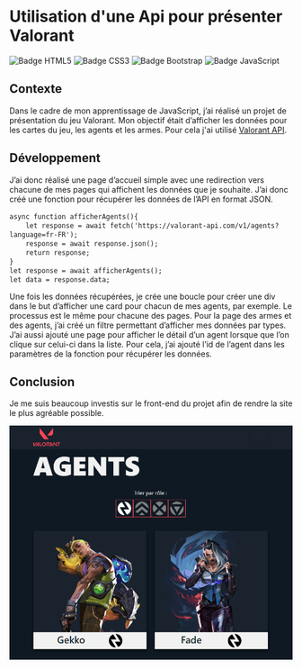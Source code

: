 # Utilisation d'une Api pour présenter Valorant

![Badge HTML5](https://img.shields.io/badge/HTML5-E34F26?style=for-the-badge&logo=html5&logoColor=white>)
![Badge CSS3](<https://img.shields.io/badge/CSS3-1572B6?style=for-the-badge&logo=css3&logoColor=white>)
![Badge Bootstrap](<https://img.shields.io/badge/Bootstrap-563D7C?style=for-the-badge&logo=bootstrap&logoColor=white>)
![Badge JavaScript](<https://img.shields.io/badge/JavaScript-323330?style=for-the-badge&logo=javascript&logoColor=F7DF1E>)


## Contexte
Dans le cadre de mon apprentissage de JavaScript, j’ai réalisé un projet de présentation du jeu Valorant.
Mon objectif était d’afficher les données pour les cartes du jeu, les agents et les armes.
Pour cela j'ai utilisé [Valorant API](https://valorant-api.com/).

## Développement
J’ai donc réalisé une page d’accueil simple avec une redirection vers chacune de mes pages qui affichent les données que je souhaite.
J’ai donc créé une fonction pour récupérer les données de l’API en format JSON.

```
async function afficherAgents(){
    let response = await fetch('https://valorant-api.com/v1/agents?language=fr-FR');
    response = await response.json();
    return response;
}
let response = await afficherAgents();
let data = response.data;
```

Une fois les données récupérées, je crée une boucle pour créer une div dans le but d’afficher une card pour chacun de mes agents, par exemple.
Le processus est le même pour chacune des pages.
Pour la page des armes et des agents, j’ai créé un filtre permettant d’afficher mes données par types.
J’ai aussi ajouté une page pour afficher le détail d’un agent lorsque que l’on clique sur celui-ci dans la liste.
Pour cela, j’ai ajouté l’id de l’agent dans les paramètres de la fonction pour récupérer les données.

## Conclusion
Je me suis beaucoup investis sur le front-end du projet afin de rendre la site le plus agréable possible.

![Image de la page agent du site](img/agentsValorant.PNG)
